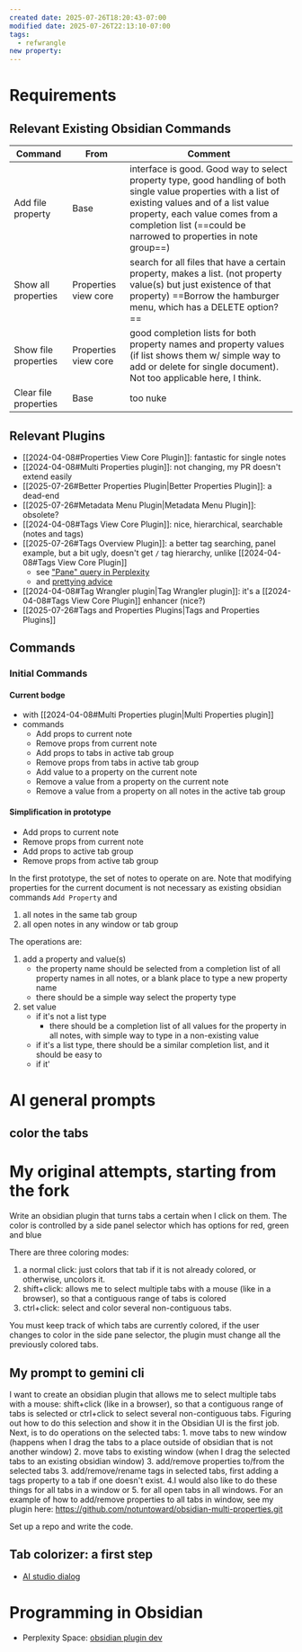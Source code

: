 ```yaml
---
created date: 2025-07-26T18:20:43-07:00
modified date: 2025-07-26T22:13:10-07:00
tags:
  - refwrangle
new property:
---
```

# Requirements

## Relevant Existing Obsidian Commands

| Command               | From                 | Comment                                                                                                                                                                                                                                                      |
| --------------------- | -------------------- | ------------------------------------------------------------------------------------------------------------------------------------------------------------------------------------------------------------------------------------------------------------ |
| Add file property     | Base                 | interface is good.  Good way to select property type, good handling of both single value properties with a list of existing values and of a list value property, each value comes from a completion list (==could be narrowed to properties in note group==) |
| Show all properties   | Properties view core | search for all files that have a certain property, makes a list. (not property value(s) but just existence of that property) ==Borrow the hamburger menu, which has a DELETE option?==                                                                       |
| Show file properties  | Properties view core | good completion lists for both property names and property values (if list shows them w/ simple way to add or delete for single document).  Not too applicable here, I think.                                                                                |
| Clear file properties | Base                 | too nuke                                                                                                                                                                                                                                                     |
## Relevant Plugins
- [[2024-04-08#Properties View Core Plugin]]: fantastic for single notes
- [[2024-04-08#Multi Properties plugin]]: not changing, my PR doesn't extend easily
- [[2025-07-26#Better Properties Plugin|Better Properties Plugin]]: a dead-end
- [[2025-07-26#Metadata Menu Plugin|Metadata Menu Plugin]]: obsolete?
- [[2024-04-08#Tags View Core Plugin]]: nice, hierarchical, searchable (notes and tags)
- [[2025-07-26#Tags Overview Plugin]]: a better tag searching, panel example, but a bit ugly, doesn't get `/` tag hierarchy, unlike [[2024-04-08#Tags View Core Plugin]]
	- see ["Pane" query in Perplexity](https://www.perplexity.ai/search/i-like-the-pane-views-that-obs-3Nl.sT19QpG2JwRi6xnhRA)
	- and [prettying advice](https://www.perplexity.ai/search/i-like-the-pane-views-that-obs-3Nl.sT19QpG2JwRi6xnhRA#1)
- [[2024-04-08#Tag Wrangler plugin|Tag Wrangler plugin]]: it's a [[2024-04-08#Tags View Core Plugin]] enhancer (nice?)
- [[2025-07-26#Tags and Properties Plugins|Tags and Properties Plugins]]

## Commands
### Initial Commands
#### Current bodge
- with [[2024-04-08#Multi Properties plugin|Multi Properties plugin]]
- commands
	- Add props to current note
	- Remove props from current note
	- Add props to tabs in active tab group
	- Remove props from tabs in active tab group
	- Add value to a property on the current note
	- Remove a value from a property on the current note
	- Remove a value from a property on all notes in the active tab group
#### Simplification in prototype

- Add props to current note
- Remove props from current note
- Add props to active tab group
- Remove props from active tab group

In the first prototype, the set of notes to operate on are.  Note that modifying properties for the current document is not necessary as existing obsidian commands `Add Property` and 

1. all notes in the same tab group
2. all open notes in any window or tab group

The operations are:

1. add a property and value(s)
   - the property name should be selected from a completion list of all property names in all notes, or a blank place to type a new property name
   - there should be a simple way select the property type
2. set value
   - if it's not a list type
      - there should be a completion list of all values for the property in all notes, with simple way to type in a non-existing value
   - if it's a list type, there should be a similar completion list, and it should be easy to 
   - if it'
# AI general prompts
## color the tabs

# My original attempts, starting from the fork

Write an obsidian plugin that turns tabs a certain when I click on them.  The color is controlled by a side panel selector which has options for red, green and blue

There are three coloring modes:

1. a normal click: just colors that tab if it is not already colored, or otherwise, uncolors it.
2. shift+click: allows me to select multiple tabs with a mouse (like in a browser), so that a contiguous range of tabs is colored
3. ctrl+click: select and color several non-contiguous tabs.  
   
You must keep track of which tabs are currently colored, if the user changes to color in the side pane selector, the plugin must change all the previously colored tabs.

## My prompt to gemini cli
I want to create an obsidian plugin that allows me to select multiple tabs with a mouse:  shift+click (like in a browser), so that a contiguous range of tabs is selected or ctrl+click to select several non-contiguous tabs.  Figuring out how to do this selection and show it in the Obsidian UI is the first job.  Next, is to do operations on the selected tabs: 1. move tabs to new window (happens when I drag the tabs to a place outside of obsidian that is not another window) 2. move tabs to existing window (when I drag the selected tabs to an existing obsidian window)  3. add/remove properties to/from the selected tabs 3. add/remove/rename tags in selected tabs, first  adding a tags property to a tab if one doesn't exist.  4.I would also like to do these things for all tabs in a window or 5. for all open tabs in all windows.  For an example of how to add/remove properties to all tabs in window, see my plugin here: https://github.com/notuntoward/obsidian-multi-properties.git

Set up a repo and write the code.
## Tab colorizer: a first step
- [AI studio dialog](https://aistudio.google.com/app/prompts?state=%7B%22ids%22:%5B%22165lArEVq5D5MOaEBV-EyKv902Ma378C3%22%5D,%22action%22:%22open%22,%22userId%22:%22106663353829707201139%22,%22resourceKeys%22:%7B%7D%7D&usp=sharing)


# Programming in Obsidian
- Perplexity Space: [obsidian plugin dev](https://www.perplexity.ai/spaces/obsidian-plugin-dev-FyXq3js9SXKlaZG_OpjxGA)

